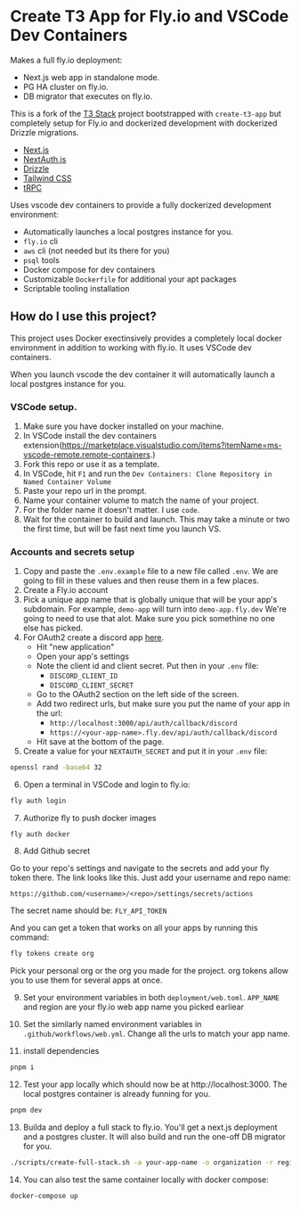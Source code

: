 # Create T3 App for Fly.io and VSCode Dev Containers

Makes a full fly.io deployment:

- Next.js web app in standalone mode.
- PG HA cluster on fly.io.
- DB migrator that executes on fly.io.

This is a fork of the [T3 Stack](https://create.t3.gg/) project bootstrapped with `create-t3-app` but completely setup for Fly.io and dockerized development with dockerized Drizzle migrations.

- [Next.js](https://nextjs.org)
- [NextAuth.js](https://next-auth.js.org)
- [Drizzle](https://orm.drizzle.team)
- [Tailwind CSS](https://tailwindcss.com)
- [tRPC](https://trpc.io)

Uses vscode dev containers to provide a fully dockerized development environment:

- Automatically launches a local postgres instance for you.
- `fly.io` cli
- `aws` cli (not needed but its there for you)
- `psql` tools
- Docker compose for dev containers
- Customizable `Dockerfile` for additional your apt packages
- Scriptable tooling installation

## How do I use this project?

This project uses Docker exectinsively provides a completely local docker environment in addition to working with fly.io. It uses VSCode dev containers.

When you launch vscode the dev container it will automatically launch a local postgres instance for you.

### VSCode setup.

1. Make sure you have docker installed on your machine.
1. In VSCode install the dev containers extension(https://marketplace.visualstudio.com/items?itemName=ms-vscode-remote.remote-containers.)
1. Fork this repo or use it as a template.
1. In VSCode, hit `F1` and run the `Dev Containers: Clone Repository in Named Container Volume`
1. Paste your repo url in the prompt.
1. Name your container volume to match the name of your project.
1. For the folder name it doesn't matter. I use `code`.
1. Wait for the container to build and launch. This may take a minute or two the first time, but will be fast next time you launch VS.

### Accounts and secrets setup

1. Copy and paste the `.env.example` file to a new file called `.env`. We are going to fill in these values and then reuse them in a few places.
1. Create a Fly.io account
1. Pick a unique app name that is globally unique that will be your app's subdomain. For example, `demo-app` will turn into `demo-app.fly.dev` We're going to need to use that alot. Make sure you pick somethine no one else has picked.
1. For OAuth2 create a discord app [here](https://discord.com/developers/applications).
   - Hit "new application"
   - Open your app's settings
   - Note the client id and client secret. Put then in your `.env` file:
     - `DISCORD_CLIENT_ID`
     - `DISCORD_CLIENT_SECRET`
   - Go to the OAuth2 section on the left side of the screen.
   - Add two redirect urls, but make sure you put the name of your app in the url:
     - `http://localhost:3000/api/auth/callback/discord`
     - `https://<your-app-name>.fly.dev/api/auth/callback/discord`
   - Hit save at the bottom of the page.
1. Create a value for your `NEXTAUTH_SECRET` and put it in your `.env` file:

```bash
openssl rand -base64 32
```

6. Open a terminal in VSCode and login to fly.io:

```bash
fly auth login
```

7. Authorize fly to push docker images

```
fly auth docker
```

8. Add Github secret

Go to your repo's settings and navigate to the secrets and add your fly token there.
The link looks like this. Just add your username and repo name:

`https://github.com/<username>/<repo>/settings/secrets/actions`

The secret name should be: `FLY_API_TOKEN`

And you can get a token that works on all your apps by running this command:

```bash
fly tokens create org
```

Pick your personal org or the org you made for the project. org tokens allow you to use them for several apps at once.

9. Set your environment variables in both `deployment/web.toml`. `APP_NAME` and region are your fly.io web app name you picked earliear

10. Set the similarly named environment variables in `.github/workflows/web.yml`. Change all the urls to match your app name.

11. install dependencies

```bash
pnpm i
```

12. Test your app locally which should now be at http://localhost:3000. The local postgres container is already funning for you.

```bash
pnpm dev
```

13. Builda and deploy a full stack to fly.io. You'll get a next.js deployment and a postgres cluster. It will also build and run the one-off DB migrator for you.

```bash
./scripts/create-full-stack.sh -a your-app-name -o organization -r region
```

14. You can also test the same container locally with docker compose:

```bash
docker-compose up
```
